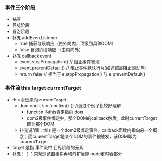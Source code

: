 ### 事件三个阶段
+ 捕获
+ 目标阶段
+ 冒泡阶段
+ 补充 addEventListener 
    + true  捕获阶段响应（由外向内，顶级到具体DOM）
    + false 冒泡阶段响应 （由内向外）
+ 补充 callback event
    + event.stopPropagation() // 阻止事件冒泡
    + event.preventDefault() // 阻止事件默认行为(如遮照层阻止滚动等)
    + return false // 相当于 e.stopPropagation() 与 e.preventDefault()
    
    
### 事件流 this target currentTarget
+ this 永远指向 currentTarget
    + dom.onclick = function() {} //通过个例子比较好理解
        + function 内this肯定指向 dom
        + dom2级事件绑定中，那个DOM的callback触发，此时currentTarget 即为那个DOM
    + 补充说明!!：this 是一个dom2级绑定事件，callback函数内指向的一个概念；而cuurentTarget是某个DOM的事件被触发，该DOM即为cuurentTarget
+ target 是指 事件流中 目标阶段的元素
+ 补充！！：常规浏览器事件再和外扩展即 node定时器部分